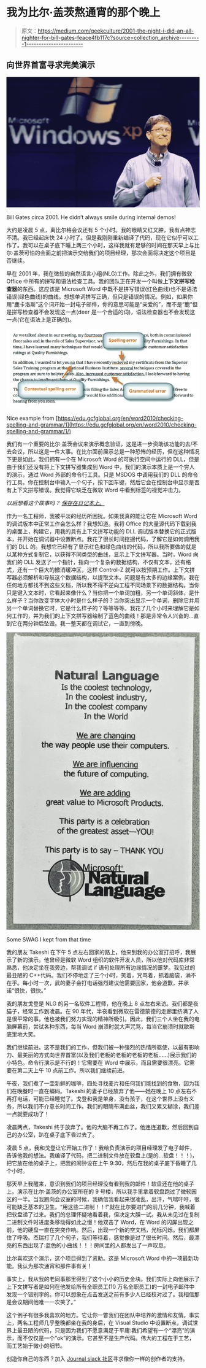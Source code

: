 # 我为比尔·盖茨熬通宵的那个晚上

> 原文：<https://medium.com/geekculture/2001-the-night-i-did-an-all-nighter-for-bill-gates-feace4fb117c?source=collection_archive---------1----------------------->

## 向世界首富寻求完美演示

![](img/1db05da636220770506695ed2141b6e0.png)

Bill Gates circa 2001\. He didn’t always smile during internal demos!

大约是凌晨 5 点，离比尔格会议还有 5 个小时。我的眼睛又红又肿，我有点神志不清。我已经起床快 24 小时了。但是我刚刚重新编译了代码，现在它似乎可以工作了。我可以在桌子底下睡上两三个小时，这样我就有足够的时间在那天早上与比尔·盖茨可怕的会面之前把演示交给我们的项目经理，那次会面将决定这个项目是否继续。

早在 2001 年，我在微软的自然语言小组(NLG)工作。除此之外，我们拥有微软 Office 中所有的拼写和语法检查工具。我的团队正在开发一个叫做**上下文拼写检查器**的东西。这应该是 Microsoft Word 中既不是拼写错误(红色曲线)也不是语法错误(绿色曲线)的曲线。想想单词拼写正确，但只是错误的情况。例如，如果你用“鹿卡洛斯”这个词开始一封电子邮件，你的意思可能是“亲爱的”，而不是“鹿”但是拼写检查器不会发现这一点(deer 是一个合适的词)，语法检查器也不会发现这一点(它在语法上是正确的)。

![](img/716a8d5a679a3ff0e5cbe574bfbc112c.png)

Nice example from [https://edu.gcfglobal.org/en/word2010/checking-spelling-and-grammar/1](https://edu.gcfglobal.org/en/word2010/checking-spelling-and-grammar/1/)

我们有一个重要的比尔·盖茨会议来演示概念验证，这是进一步资助该功能的去/不去会议，所以这是一件大事。在比尔面前展示总是一种恐怖的经历，但在这种情况下更是如此。我们拥有一个在 Microsoft Word 的可执行空间中运行的 DLL，但是由于我们还没有将上下文拼写器集成到 Word 中，我们的演示本质上是一个穷人的演示，通过 Word 外部的命令行工具。只是 MSDOS 中调用我们的 DLL 的命令行工具。你在控制台中输入一个句子，按下回车键，然后它会在控制台中显示是否有上下文拼写错误。我觉得它缺乏在微软 Word 中看到标签的视觉冲击力。

*以后想看这个故事吗？* [*保存在日记本上。*](https://usejournal.com/?utm_source=medium.com&utm_medium=noteworthy_blog&utm_campaign=tech&utm_content=guest_post_read_later_text)

作为一名工程师，我被平淡的经历所困扰。如果我真的能让它在 Microsoft Word 的调试版本中正常工作会怎么样？我想知道。我将 Office 的大量源代码下载到我的桌面上，构建它，用我的具有上下文拼写功能的 DLL 调试版本替换它的正式版本，并开始在调试器中设置断点。我花了很长时间挖掘代码，了解它是如何调用我们的 DLL 的。我想它已经有了显示红色和绿色曲线的代码，所以我所要做的就是以某种方式复制它，以获得不同类型的曲线，显示上下文拼写器。当时，Word 向我们的 DLL 发送了一个指针，指向一个复杂的数据结构，不仅有文本，还有格式，还有一个巨大的撤消缓冲区，这样 Control-Z 就可以按预期工作。上下文拼写器必须解析和导航这个数据结构，以提取文本。问题是有太多的边缘案例。我在任何地方都找不到这些文档，所以我不得不逆向工程不同场景下的数据结构。当你只是键入文本时，它看起来像什么？当你把一个单词加粗，另一个单词斜体，是什么样子？当你改变字体大小时是什么样子的？当你突出显示一个单词，删除它并用另一个单词替换它时，它是什么样子的？等等等等。我花了几个小时来理解它是如何工作的，并为我们的上下文拼写器绘制了蓝色的曲线！那是非常令人兴奋的…直到它在两分钟后坠毁。我一整天都在调试它，一直到傍晚。

![](img/8c7d8f18aa6aa1d717853c3eabbe48fd.png)

Some SWAG I kept from that time

我的朋友 Takeshi 在下午 5 点左右回家的路上，他来到我的办公室打招呼，我展示了新的演示。他曾经是微软 Word 组织的软件开发人员，所以他对代码库非常熟悉，他决定坐在我旁边，帮我调试 if 语句处理所有边缘情况的噩梦。我见过的最丑陋的 C++代码。我们不停地走了三个小时，笑着，咒骂着，抓着脑袋，满不在乎。每小时一次，武的妻子会打电话强烈建议他需要回家，他会道歉，并承诺“很快，很快。”

我的朋友戈登是 NLG 的另一名软件工程师，他在晚上 8 点左右来访。我们都是夜猫子，经常工作到凌晨。在 90 年代，半夜看到微软在雷德蒙德的走廊里挤满了人是很平常的事。他也被我们努力实现的精神所吸引。因此，我们三个人坐在我的电脑屏幕前，尝试各种东西，每当 Word 崩溃时就大声咒骂，每当它崩溃时就歇斯底里地大笑。

我们继续前进。这不是我们的工作，但我们被一种强烈的热情所驱使，以最有影响力、最美丽的方式向世界首富(以及我们老板的老板的老板的老板……)展示我们的小特色。命令行演示是不行的！它需要在 Word 中展示，而且需要很漂亮。它需要在第二天上午 10 点前工作。所以我们继续前进。

午夜，我们煮了一壶新鲜的咖啡，四处寻找麦片和任何我们能找到的食物，因为我们在晚餐时一直在编码。Takeshi 的妻子已经放弃了他——她在晚上 10 点左右不再打电话，可能已经睡觉了。戈登和我是单身，没有孩子，在这个世界上没有义务，所以我们不介意长时间工作。我们的眼睛布满血丝，我们又累又糊涂，我们差一点就要成功了！

凌晨两点，Takeshi 终于放弃了。他的大脑不再工作了。他连连道歉，然后回到自己的办公室，趴在桌子底下昏过去了。

凌晨 5 点，我和戈登让它开始工作了！我给负责演示的项目经理发了电子邮件，告诉他我的想法。我编译了代码，把二进制文件放在软盘上(是的…软盘！！！)，把它放在他的桌子上，把我的闹钟设在上午 9:30，然后在我的桌子底下昏睡了几个小时。

那天早上我醒来，意识到我们的项目经理没有看到我的邮件！软盘还在他的桌子上。演示在比尔·盖茨的办公室所在的 9 号楼，所以我手里拿着软盘跑过了微软园区的一半。当我跑向会议室的时候，我确信我看起来很凌乱，出汗，气喘吁吁，很可能缺乏基本的卫生。“用这些二进制！！!"就在比尔要进门的前几分钟，我喊着把软盘递了过来。我们的总理怀疑地看着我，但决定大胆一试。我从未见过在复制二进制文件时进度条移动得如此之慢！他双击了 Word，在 Word 的闪屏出现之前，他的硬盘一直在突突作响。然后，出现一个新的空文档，光标闪烁。我们都屏住了呼吸。杰瑞打了几个句子，我们等待着，感觉像是过了很长时间。然后，最漂亮的东西出现了:蓝色的小曲线！！！房间里的人都发出了一声叹息。

比尔喜欢这个演示，这个项目得到了资助。这是 Microsoft Word 中的一项最新功能。我认为那次通宵和那件事有关！

事实上，我从我的老同事那里得到了这个小小的历史金块。我们实际上向他展示了上下文拼写者是如何在他发给所有全职员工(10 万名全职员工)的一封电子邮件中发现一个错别字的。你可以想象在点击发送之前有多少人已经校对过了。我相信那是会议期间他唯一一次笑了。”

这个例子有很多我喜欢的地方。它让你一瞥我们在团队中培养的激情和友情。事实上，两名工程师几乎整晚都坐在我的身后，在 Visual Studio 中设置断点，调试世界上最丑陋的代码，只是因为我们不愿意满足于平庸:我们希望有一个“漂亮”的演示，而不仅仅是一个“ok”的演示。它甚至不是生产代码。伟大的工程在于工艺，而工艺始于微小的细节。

创造你自己的东西？加入 [Journal slack 社区](https://links.usejournal.com/slack-community)寻求像你一样的创作者的支持。